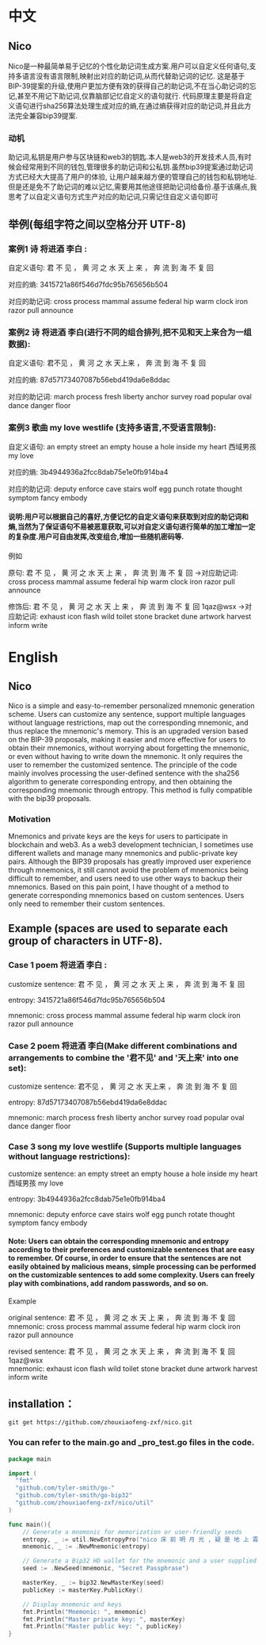 # 中文
## Nico
Nico是一种最简单易于记忆的个性化助记词生成方案.用户可以自定义任何语句,支持多语言没有语言限制,映射出对应的助记词,从而代替助记词的记忆.
这是基于BIP-39提案的升级,使用户更加方便有效的获得自己的助记词,不在当心助记词的忘记,甚至不用记下助记词,仅靠脑部记忆自定义的语句就行.
代码原理主要是将自定义语句进行sha256算法处理生成对应的熵,在通过熵获得对应的助记词,并且此方法完全兼容bip39提案.

### 动机
助记词,私钥是用户参与区块链和web3的钥匙.本人是web3的开发技术人员,有时候会经常用到不同的钱包,管理很多的助记词和公私钥.虽然bip39提案通过助记词方式已经大大提高了用户的体验,
让用户越来越方便的管理自己的钱包和私钥地址.但是还是免不了助记词的难以记忆,需要用其他途径把助记词给备份.基于该痛点,我思考了以自定义语句方式生产对应的助记词,只需记住自定义语句即可


## 举例(每组字符之间以空格分开 UTF-8)

### 案例1 诗 将进酒 李白 : 
自定义语句: 君 不 见 ， 黄 河 之 水 天 上 来 ， 奔 流 到 海 不 复 回

对应的熵: 3415721a86f546d7fdc95b765656b504

对应的助记词: cross process mammal assume federal hip warm clock iron razor pull announce

### 案例2 诗 将进酒 李白(进行不同的组合排列,把不见和天上来合为一组数据):  
自定义语句: 君不见 ， 黄 河 之 水 天上来 ， 奔 流 到 海 不 复 回

对应的熵: 87d57173407087b56ebd419da6e8ddac

对应的助记词: march process fresh liberty anchor survey road popular oval dance danger floor

### 案例3 歌曲 my love westlife (支持多语言,不受语言限制):
自定义语句: an empty street an empty house a hole inside my heart 西域男孩 my love

对应的熵: 3b4944936a2fcc8dab75e1e0fb914ba4

对应的助记词: deputy enforce cave stairs wolf egg punch rotate thought symptom fancy embody

#### 说明:用户可以根据自己的喜好,方便记忆的自定义语句来获取到对应的助记词和熵,当然为了保证语句不易被恶意获取,可以对自定义语句进行简单的加工增加一定的复杂度.用户可自由发挥,改变组合,增加一些随机密码等.
例如

原句:  君 不 见 ， 黄 河 之 水 天 上 来 ， 奔 流 到 海 不 复 回             ->对应助记词: cross process mammal assume federal hip warm clock iron razor pull announce

修饰后: 君 不 见 ， 黄 河 之 水 天 上 来 ， 奔 流 到 海 不 复 回 1qaz@wsx   ->对应助记词: exhaust icon flash wild toilet stone bracket dune artwork harvest inform write






# English
## Nico
Nico is a simple and easy-to-remember personalized mnemonic generation scheme. Users can customize any sentence, support multiple languages without language restrictions, map out the corresponding mnemonic, and thus replace the mnemonic's memory.
This is an upgraded version based on the BIP-39 proposals, making it easier and more effective for users to obtain their mnemonics, without worrying about forgetting the mnemonic, or even without having to write down the mnemonic. It only requires the user to remember the customized sentence.
The principle of the code mainly involves processing the user-defined sentence with the sha256 algorithm to generate corresponding entropy, and then obtaining the corresponding mnemonic through entropy. This method is fully compatible with the bip39 proposals.
### Motivation
Mnemonics and private keys are the keys for users to participate in blockchain and web3. As a web3 development technician, I sometimes use different wallets and manage many mnemonics and public-private key pairs. Although the BIP39 proposals has greatly improved user experience through mnemonics, 
it still cannot avoid the problem of mnemonics being difficult to remember, and users need to use other ways to backup their mnemonics. Based on this pain point, I have thought of a method to generate corresponding mnemonics based on custom sentences. Users only need to remember their custom sentences.

## Example (spaces are used to separate each group of characters in UTF-8).

### Case 1 poem 将进酒 李白 :
customize sentence: 君 不 见 ， 黄 河 之 水 天 上 来 ， 奔 流 到 海 不 复 回

entropy: 3415721a86f546d7fdc95b765656b504

mnemonic: cross process mammal assume federal hip warm clock iron razor pull announce

### Case 2 poem 将进酒 李白(Make different combinations and arrangements to combine the '君不见' and '天上来'  into one set):
customize sentence: 君不见 ， 黄 河 之 水 天上来 ， 奔 流 到 海 不 复 回

entropy: 87d57173407087b56ebd419da6e8ddac

mnemonic: march process fresh liberty anchor survey road popular oval dance danger floor

### Case 3 song my love westlife (Supports multiple languages without language restrictions):
customize sentence: an empty street an empty house a hole inside my heart 西域男孩 my love

entropy: 3b4944936a2fcc8dab75e1e0fb914ba4

mnemonic: deputy enforce cave stairs wolf egg punch rotate thought symptom fancy embody

#### Note: Users can obtain the corresponding mnemonic and entropy according to their preferences and customizable sentences that are easy to remember. Of course, in order to ensure that the sentences are not easily obtained by malicious means, simple processing can be performed on the customizable sentences to add some complexity. Users can freely play with combinations, add random passwords, and so on.
Example

original sentence:  君 不 见 ， 黄 河 之 水 天 上 来 ， 奔 流 到 海 不 复 回             
mnemonic: cross process mammal assume federal hip warm clock iron razor pull announce

revised sentence: 君 不 见 ， 黄 河 之 水 天 上 来 ， 奔 流 到 海 不 复 回 1qaz@wsx   
mnemonic: exhaust icon flash wild toilet stone bracket dune artwork harvest inform write






## installation：

```console
git get https://github.com/zhouxiaofeng-zxf/nico.git
```

### You can refer to the main.go and _pro_test.go files in the code.

```go
package main

import (
  "fmt"
  "github.com/tyler-smith/go-"
  "github.com/tyler-smith/go-bip32"
  "github.com/zhouxiaofeng-zxf/nico/util"
)

func main(){
	// Generate a mnemonic for memorization or user-friendly seeds
	entropy, _ := util.NewEntropyPro("nico 床 前 明 月 光 , 疑 是 地 上 霜 .", 128)
	mnemonic, _ := .NewMnemonic(entropy)

	// Generate a Bip32 HD wallet for the mnemonic and a user supplied password
	seed := .NewSeed(mnemonic, "Secret Passphrase")

	masterKey, _ := bip32.NewMasterKey(seed)
	publicKey := masterKey.PublicKey()

	// Display mnemonic and keys
	fmt.Println("Mnemonic: ", mnemonic)
	fmt.Println("Master private key: ", masterKey)
	fmt.Println("Master public key: ", publicKey)
}
```


